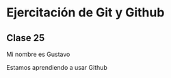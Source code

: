 # Ejercitación de Git y Github
## Clase 25

Mi nombre es Gustavo

Estamos aprendiendo a usar Github
